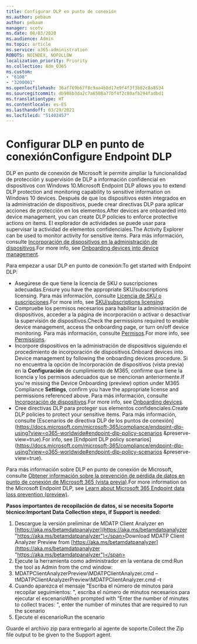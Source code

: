 ```yaml
---
title: Configurar DLP en punto de conexión
ms.author: pebaum
author: pebaum
manager: scotv
ms.date: 08/03/2020
ms.audience: Admin
ms.topic: article
ms.service: o365-administration
ROBOTS: NOINDEX, NOFOLLOW
localization_priority: Priority
ms.collection: Adm_O365
ms.custom:
- "6108"
- "3200001"
ms.openlocfilehash: 36af769b67f8c9aa4b8d17e9f4f3f3b82c8a8534
ms.sourcegitcommit: db908b3da2c7a6508a77bf4f2c80afb294fadbd1
ms.translationtype: HT
ms.contentlocale: es-ES
ms.lasthandoff: 03/29/2021
ms.locfileid: "51402457"
---
```

# <a name="configure-endpoint-dlp"></a><span data-ttu-id="49706-102">Configurar DLP en punto de conexión</span><span class="sxs-lookup"><span data-stu-id="49706-102">Configure Endpoint DLP</span></span>

<span data-ttu-id="49706-103">DLP en punto de conexión de Microsoft le permite ampliar la funcionalidad de protección y supervisión de DLP a información confidencial en dispositivos con Windows 10.</span><span class="sxs-lookup"><span data-stu-id="49706-103">Microsoft Endpoint DLP allows you to extend DLP protection and monitoring capability to sensitive information on Windows 10 devices.</span></span> <span data-ttu-id="49706-104">Después de que los dispositivos estén integrados en la administración de dispositivos, puede crear directivas DLP para aplicar acciones de protección en los elementos.</span><span class="sxs-lookup"><span data-stu-id="49706-104">After devices are onboarded into device management, you can create DLP policies to enforce protective actions on items.</span></span> <span data-ttu-id="49706-105">El explorador de actividades se puede usar para supervisar la actividad de elementos confidenciales.</span><span class="sxs-lookup"><span data-stu-id="49706-105">The Activity Explorer can be used to monitor activity for sensitive items.</span></span> <span data-ttu-id="49706-106">Para más información, consulte [Incorporación de dispositivos en la administración de dispositivos](https://docs.microsoft.com/microsoft-365/compliance/endpoint-dlp-getting-started#onboarding-devices-into-device-management).</span><span class="sxs-lookup"><span data-stu-id="49706-106">For more info, see [Onboarding devices into device management](https://docs.microsoft.com/microsoft-365/compliance/endpoint-dlp-getting-started#onboarding-devices-into-device-management).</span></span>  

<span data-ttu-id="49706-107">Para empezar a usar DLP en punto de conexión:</span><span class="sxs-lookup"><span data-stu-id="49706-107">To get started with Endpoint DLP:</span></span>

- <span data-ttu-id="49706-108">Asegúrese de que tiene la licencia de SKU o suscripciones adecuadas.</span><span class="sxs-lookup"><span data-stu-id="49706-108">Ensure you have the appropriate SKU/subscriptions licensing.</span></span> <span data-ttu-id="49706-109">Para más información, consulte [Licencia de SKU o suscripciones](https://docs.microsoft.com/microsoft-365/compliance/endpoint-dlp-getting-started#skusubscriptions-licensing).</span><span class="sxs-lookup"><span data-stu-id="49706-109">For more info, see [SKU/subscriptions licensing](https://docs.microsoft.com/microsoft-365/compliance/endpoint-dlp-getting-started#skusubscriptions-licensing).</span></span>
- <span data-ttu-id="49706-110">Compruebe los permisos necesarios para habilitar la administración de dispositivos, acceder a la página de incorporación o activar o desactivar la supervisión de dispositivos.</span><span class="sxs-lookup"><span data-stu-id="49706-110">Check the permissions required to enable device management, access the onboarding page, or turn on/off device monitoring.</span></span> <span data-ttu-id="49706-111">Para más información, consulte [Permisos](https://docs.microsoft.com/microsoft-365/compliance/endpoint-dlp-getting-started#permissions).</span><span class="sxs-lookup"><span data-stu-id="49706-111">For more info, see [Permissions](https://docs.microsoft.com/microsoft-365/compliance/endpoint-dlp-getting-started#permissions).</span></span>
- <span data-ttu-id="49706-112">Incorpore dispositivos en la administración de dispositivos siguiendo el procedimiento de incorporación de dispositivos.</span><span class="sxs-lookup"><span data-stu-id="49706-112">Onboard devices into Device management by following the onboarding devices procedure.</span></span> <span data-ttu-id="49706-113">Si no encuentra la opción de Incorporación de dispositivos (vista previa) en la **Configuración** de cumplimiento de M365, confirme que tiene la licencia y los permisos adecuados que se mencionan anteriormente.</span><span class="sxs-lookup"><span data-stu-id="49706-113">If you're missing the Device Onboarding (preview) option under M365 Compliance  **Settings**, confirm you have the appropriate license and permissions referenced above.</span></span> <span data-ttu-id="49706-114">Para más información, consulte [Incorporación de dispositivos](https://docs.microsoft.com/microsoft-365/compliance/endpoint-dlp-getting-started#onboarding-devices).</span><span class="sxs-lookup"><span data-stu-id="49706-114">For more info, see [Onboarding devices](https://docs.microsoft.com/microsoft-365/compliance/endpoint-dlp-getting-started#onboarding-devices).</span></span> 
- <span data-ttu-id="49706-115">Cree directivas DLP para proteger sus elementos confidenciales.</span><span class="sxs-lookup"><span data-stu-id="49706-115">Create DLP policies to protect your sensitive items.</span></span> <span data-ttu-id="49706-116">Para más información, consulte [Escenarios de directiva DLP de los puntos de conexión](https://docs.microsoft.com/microsoft-365/compliance/endpoint-dlp-using?view=o365-worldwide#endpoint-dlp-policy-scenarios &preserve-view=true).</span><span class="sxs-lookup"><span data-stu-id="49706-116">For info, see [Endpoint DLP policy scenarios](https://docs.microsoft.com/microsoft-365/compliance/endpoint-dlp-using?view=o365-worldwide#endpoint-dlp-policy-scenarios &preserve-view=true).</span></span>

<span data-ttu-id="49706-117">Para más información sobre DLP en punto de conexión de Microsoft, consulte [Obtener información sobre la prevención de pérdida de datos en punto de conexión de Microsoft 365 (vista previa)](https://docs.microsoft.com/microsoft-365/compliance/endpoint-dlp-learn-about).</span><span class="sxs-lookup"><span data-stu-id="49706-117">For more information on the Microsoft Endpoint DLP, see [Learn about Microsoft 365 Endpoint data loss prevention (preview)](https://docs.microsoft.com/microsoft-365/compliance/endpoint-dlp-learn-about).</span></span>

<span data-ttu-id="49706-118">**Pasos importantes de recopilación de datos, si se necesita Soporte técnico:**</span><span class="sxs-lookup"><span data-stu-id="49706-118">**Important Data Collection steps, if Support is needed:**</span></span>

1. <span data-ttu-id="49706-119">Descargue la versión preliminar de MDATP Client Analyzer en [https://aka.ms/betamdatpanalyzer](https://aka.ms/betamdatpanalyzer "https://aka.ms/betamdatpanalyzer")</span><span class="sxs-lookup"><span data-stu-id="49706-119">Download MDATP Client Analyzer Preview from [https://aka.ms/betamdatpanalyzer](https://aka.ms/betamdatpanalyzer "https://aka.ms/betamdatpanalyzer")</span></span>
2. <span data-ttu-id="49706-120">Ejecute la herramienta como administrador en la ventana de cmd:</span><span class="sxs-lookup"><span data-stu-id="49706-120">Run the tool as Admin from the cmd window:</span></span>
3. <span data-ttu-id="49706-121">MDATPClientAnalyzerPreview\MDATPClientAnalyzer.cmd –t</span><span class="sxs-lookup"><span data-stu-id="49706-121">MDATPClientAnalyzerPreview\MDATPClientAnalyzer.cmd –t</span></span>
4. <span data-ttu-id="49706-122">Cuando aparezca el mensaje "Escriba el número de minutos para recopilar seguimientos: ", escriba el número de minutos necesarios para ejecutar el escenario</span><span class="sxs-lookup"><span data-stu-id="49706-122">When prompted with “Enter the number of minutes to collect traces: ", enter the number of minutes that are required to run the scenario</span></span>
5. <span data-ttu-id="49706-123">Ejecute el escenario</span><span class="sxs-lookup"><span data-stu-id="49706-123">Run the scenario</span></span>

<span data-ttu-id="49706-124">Guarde el archivo zip para entregarlo al agente de soporte.</span><span class="sxs-lookup"><span data-stu-id="49706-124">Collect the Zip file output to be given to the Support agent.</span></span>
